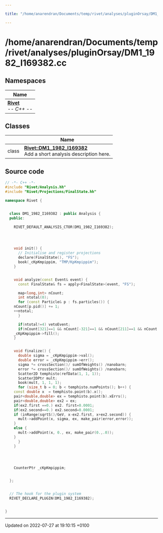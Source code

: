 ```yaml
---

title: "/home/anarendran/Documents/temp/rivet/analyses/pluginOrsay/DM1_1982_I169382.cc"

---
```


# /home/anarendran/Documents/temp/rivet/analyses/pluginOrsay/DM1_1982_I169382.cc



## Namespaces

| Name           |
| -------------- |
| **[Rivet](http://example.org/namespaces/namespacerivet/)** <br>-*- C++ -*-  |

## Classes

|                | Name           |
| -------------- | -------------- |
| class | **[Rivet::DM1_1982_I169382](http://example.org/classes/classrivet_1_1dm1__1982__i169382/)** <br>Add a short analysis description here.  |




## Source code

```cpp
// -*- C++ -*-
#include "Rivet/Analysis.hh"
#include "Rivet/Projections/FinalState.hh"

namespace Rivet {


  class DM1_1982_I169382 : public Analysis {
  public:

    RIVET_DEFAULT_ANALYSIS_CTOR(DM1_1982_I169382);




    void init() {
      // Initialise and register projections
      declare(FinalState(), "FS");
      book(_cKpKmpippim, "TMP/KpKmpippim");
    }


    void analyze(const Event& event) {
      const FinalState& fs = apply<FinalState>(event, "FS");

      map<long,int> nCount;
      int ntotal(0);
      for (const Particle& p : fs.particles()) {
    nCount[p.pid()] += 1;
    ++ntotal;
      }

      if(ntotal!=4) vetoEvent;
      if(nCount[321]==1 && nCount[-321]==1 && nCount[211]==1 && nCount[-211]==1)
    _cKpKmpippim->fill();
    }


    void finalize() {
      double sigma = _cKpKmpippim->val();
      double error = _cKpKmpippim->err();
      sigma *= crossSection()/ sumOfWeights() /nanobarn;
      error *= crossSection()/ sumOfWeights() /nanobarn;
      Scatter2D temphisto(refData(1, 1, 1));
      Scatter2DPtr mult;
      book(mult, 1, 1, 1);
      for (size_t b = 0; b < temphisto.numPoints(); b++) {
    const double x  = temphisto.point(b).x();
    pair<double,double> ex = temphisto.point(b).xErrs();
    pair<double,double> ex2 = ex;
    if(ex2.first ==0.) ex2. first=0.0001;
    if(ex2.second==0.) ex2.second=0.0001;
    if (inRange(sqrtS()/GeV, x-ex2.first, x+ex2.second)) {
      mult->addPoint(x, sigma, ex, make_pair(error,error));
    }
    else {
      mult->addPoint(x, 0., ex, make_pair(0.,.0));
    }
      }
    }




    CounterPtr _cKpKmpippim;


  };


  // The hook for the plugin system
  RIVET_DECLARE_PLUGIN(DM1_1982_I169382);


}
```


-------------------------------

Updated on 2022-07-27 at 19:10:15 +0100
